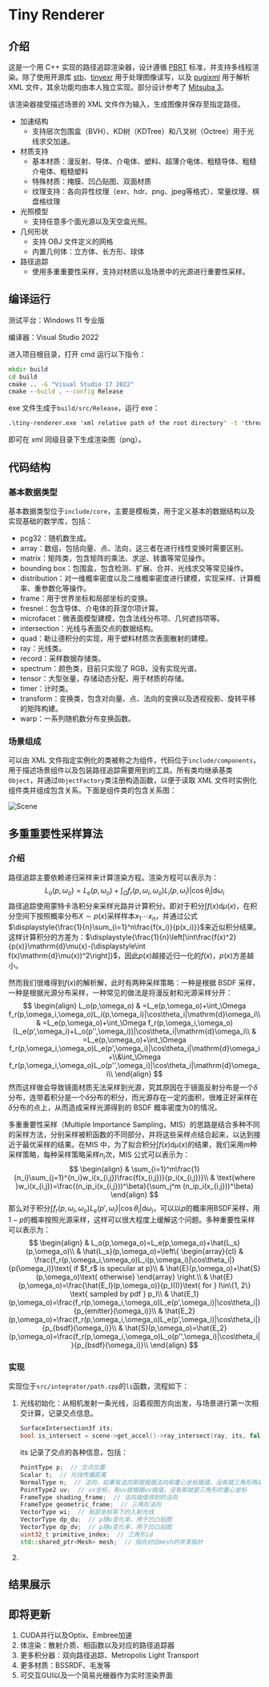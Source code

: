 # Tiny Renderer



## 介绍

这是一个用 C++ 实现的路径追踪渲染器，设计遵循 [PBRT](https://pbr-book.org/3ed-2018/contents) 标准，并支持多线程渲染。除了使用开源库 [stb](https://github.com/nothings/stb)、[tinyexr](https://github.com/syoyo/tinyexr) 用于处理图像读写，以及 [pugixml](https://github.com/zeux/pugixml) 用于解析 XML 文件，其余功能均由本人独立实现。部分设计参考了 [Mitsuba 3](http://www.mitsuba-renderer.org/)。

该渲染器接受描述场景的 XML 文件作为输入，生成图像并保存至指定路径。

- 加速结构
  - 支持层次包围盒（BVH）、KD树（KDTree）和八叉树（Octree）用于光线求交加速。
- 材质支持
  - 基本材质：漫反射、导体、介电体、塑料、超薄介电体、粗糙导体、粗糙介电体、粗糙塑料
  - 特殊材质：掩膜、凹凸贴图、双面材质
  - 纹理支持：各向异性纹理（exr、hdr、png、jpeg等格式）、常量纹理、棋盘格纹理
- 光照模型
  - 支持任意多个面光源以及天空盒光照。
- 几何形状
  - 支持 OBJ 文件定义的网格
  - 内置几何体：立方体、长方形、球体
- 路径追踪
  - 使用多重重要性采样，支持对材质以及场景中的光源进行重要性采样。



## 编译运行

测试平台：Windows 11 专业版

编译器：Visual Studio 2022

进入项目根目录，打开 cmd 运行以下指令：

```cmd
mkdir build
cd build
cmake .. -G "Visual Studio 17 2022"
cmake --build . --config Release
```

exe 文件生成于`build/src/Release`，运行 exe：

```cmd
.\tiny-renderer.exe 'xml relative path of the root directory' -t 'thread count'
```

即可在 xml 同级目录下生成渲染图（png）。



## 代码结构

### 基本数据类型

基本数据类型位于`include/core`，主要是模板类，用于定义基本的数据结构以及实现基础的数学库，包括：

- pcg32：随机数生成。
- array：数组，包括向量、点、法向，这三者在进行线性变换时需要区别。
- matrix：矩阵类，包含矩阵的乘法、求逆、转置等常见操作。
- bounding box：包围盒，包含检测、扩展、合并、光线求交等常见操作。
- distribution：对一维概率密度以及二维概率密度进行建模，实现采样、计算概率、重参数化等操作。
- frame：用于世界坐标和局部坐标的变换。
- fresnel：包含导体、介电体的菲涅尔项计算。
- microfacet：微表面模型建模，包含法线分布项、几何遮挡项等。
- intersection：光线与表面交点的数据结构。
- quad：勒让德积分的实现，用于塑料材质次表面散射的建模。
- ray：光线类。
- record：采样数据存储类。
- spectrum：颜色类，目前只实现了 RGB，没有实现光谱。
- tensor：大型张量，存储动态分配，用于材质的存储。
- timer：计时类。
- transform：变换类，包含对向量、点、法向的变换以及透视投影、旋转平移的矩阵构建。
- warp：一系列随机数分布变换函数。

### 场景组成

可以由 XML 文件指定实例化的类被称之为组件，代码位于`include/components`，用于描述场景组件以及包装路径追踪需要用到的工具。所有类均继承基类`Object`，并通过`ObjectFactory`类注册构造函数，以便于读取 XML 文件时实例化组件类并组成包含关系。下面是组件类的包含关系图：

![Scene](./assets/Scene.png)



## 多重重要性采样算法

### 介绍

路径追踪主要依赖递归采样来计算渲染方程。渲染方程可以表示为：
$$
L_o(p,\omega_o)=L_e(p,\omega_o)+\int_\Omega f_r(p,\omega_i,\omega_o)L_i(p,\omega_i)|\cos\theta_i|\mathrm{d}\omega_i
$$
路径追踪使用蒙特卡洛积分来采样光路并计算积分。即对于积分$\displaystyle\int f(x)\mathrm{d}\mu(x)$，在积分空间下按照概率分布$X\sim p(x)$采样样本$x_1\cdots x_n$，并通过公式$\displaystyle{\frac{1}{n}\sum_{i=1}^n\frac{f(x_i)}{p(x_i)}}$来近似积分结果。这样计算积分的方差为：$\displaystyle{\frac{1}{n}\left[\int\frac{f(x)^2}{p(x)}\mathrm{d}\mu(x)-(\displaystyle\int f(x)\mathrm{d}\mu(x))^2\right]}$，因此$p(x)$越接近归一化的$f(x)$，$p(x)$方差越小。

然而我们很难得到$f(x)$的解析解，此时有两种采样策略：一种是根据 BSDF 采样，一种是根据光源分布采样，一种常见的做法是将漫反射和光源采样分开：
$$
\begin{align}
L_o(p,\omega_o)
& =L_e(p,\omega_o)+\int_\Omega f_r(p,\omega_i,\omega_o)L_i(p,\omega_i)|\cos\theta_i|\mathrm{d}\omega_i\\
& =L_e(p,\omega_o)+\int_\Omega f_r(p,\omega_i,\omega_o)(L_e(p',\omega_i)+L_o(p'',\omega_i))|\cos\theta_i|\mathrm{d}\omega_i\\
& =L_e(p,\omega_o)+\int_\Omega f_r(p,\omega_i,\omega_o)L_e(p',\omega_i)|\cos\theta_i|\mathrm{d}\omega_i+\\&\int_\Omega f_r(p,\omega_i,\omega_o)L_o(p'',\omega_i)|\cos\theta_i|\mathrm{d}\omega_i\\
\end{align}
$$
然而这样做会导致镜面材质无法采样到光源，究其原因在于镜面反射分布是一个$\delta$分布，连带着积分是一个$\delta$分布的积分，而光源存在一定的面积，很难正好采样在$\delta$分布的点上，从而造成采样光源得到的 BSDF 概率密度为$0$的情况。

多重重要性采样（Multiple Importance Sampling，MIS）的思路是结合多种不同的采样方法，分别采样被积函数的不同部分，并将这些采样点结合起来，以达到接近于最优采样的结果。在MIS 中，为了拟合积分$\displaystyle\int f(x)\mathrm{d}\mu(x)$的结果，我们采用$m$种采样策略，每种采样策略采样$n_i$次，MIS 公式可以表示为：
$$
\begin{align}
& \sum_{i=1}^m\frac{1}{n_i}\sum_{j=1}^{n_i}w_i(x_{i,j})\frac{f(x_{i,j})}{p_i(x_{i,j})}\\
& \text{where }w_i(x_{i,j})=\frac{(n_ip_i(x_{i,j}))^\beta}{\sum_j^m (n_ip_i(x_{i,j}))^\beta}
\end{align}
$$
那么对于积分$\displaystyle{\int f_r(p,\omega_i,\omega_o)L_e(p',\omega_i)|\cos\theta_i|\mathrm{d}\omega_i}$，可以以$p$的概率用BSDF采样，用$1-p$的概率按照光源采样，这样可以很大程度上缓解这个问题。多种重要性采样可以表示为：
$$
\begin{align}
& L_o(p,\omega_o)=L_e(p,\omega_o)+\hat{L_s}(p,\omega_o)\\
& \hat{L_s}(p,\omega_o)=\left\{
\begin{array}{cl}
& \frac{f_r(p,\omega_i,\omega_o)L_i(p,\omega_i)|\cos\theta_i|}{p(\omega_i)}\text{ if $f_r$ is specular at p}\\
& \hat{E}(p,\omega_o)+\hat{S}(p,\omega_o)\text{ otherwise}
\end{array}
\right.\\
& \hat{E}(p,\omega_o)=\frac{\hat{E_I}(p,\omega_o)}{p_I(I)}\text{ for } I\in\{1, 2\} \text{ sampled by pdf } p_I\\
& \hat{E_1}(p,\omega_o)=\frac{f_r(p,\omega_i,\omega_o)L_e(p',\omega_i)|\cos\theta_i|}{p_{emitter}(\omega_i)}\\
& \hat{E_2}(p,\omega_o)=\frac{f_r(p,\omega_i,\omega_o)L_e(p',\omega_i)|\cos\theta_i|}{p_{bsdf}(\omega_i)}\\
& \hat{S}(p,\omega_o)=\hat{E_2}(p,\omega_o)=\frac{f_r(p,\omega_i,\omega_o)L_o(p'',\omega_i)|\cos\theta_i|}{p_{bsdf}(\omega_i)}\\
\end{align}
$$




### 实现

实现位于`src/integrator/path.cpp`的`li`函数，流程如下：

1. 光线初始化：从相机发射一条光线，沿着视图方向出发，与场景进行第一次相交计算，记录交点信息。

   ```cpp
   SurfaceIntersection3f its;
   bool is_intersect = scene->get_accel()->ray_intersect(ray, its, false);
   ```

   its 记录了交点的各种信息，包括：

   ```cpp
   PointType p;  // 交点位置
   Scalar t;  // 光线传播距离
   NormalType n;  // 法向，如果有法向那就根据法向和重心坐标插值，没有就三角形两条边叉乘
   PointType2 uv;  // uv坐标，有uv就根据uv插值，没有那就是三角形的重心坐标
   FrameType shading_frame;  // 法向插值得到的法向
   FrameType geometric_frame;  // 三角形法向
   VectorType wi;  // 局部坐标系下的入射光线
   VectorType dp_du;  // p随u变化率，用于凹凸贴图
   VectorType dp_dv;  // p随u变化率，用于凹凸贴图
   uint32_t primitive_index;  // 三角形id
   std::shared_ptr<Mesh> mesh;  // 指向对应mesh的共享指针
   ```

2. 



## 结果展示



## 即将更新

1. CUDA并行以及Optix、Embree加速
2. 体渲染：散射介质、相函数以及对应的路径追踪器
3. 更多积分器：双向路径追踪、Metropolis Light Transport
4. 更多材质：BSSRDF、毛发等
5. 可交互GUI以及一个简易光栅器作为实时渲染界面


